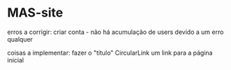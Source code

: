 # MAS-site
erros a corrigir:
criar conta -
não há acumulação de users devido a um erro qualquer

coisas a implementar:
fazer o "título" CircularLink um link para a página inicial